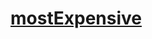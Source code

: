 # [mostExpensive](https://app.codesignal.com/arcade/db/always-leave-table-in-order/mcKKnmKK9xEWaFnqP/)
